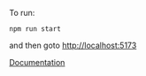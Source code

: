 To run:

```node
npm run start
```

and then goto [http://localhost:5173](http://localhost:5173)

[Documentation](https://tailwindcss.com/docs/installation/using-postcss)
